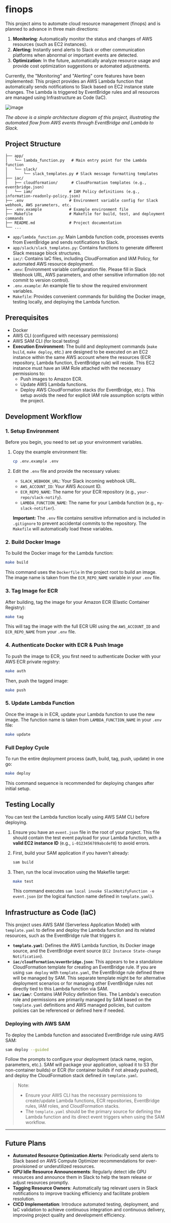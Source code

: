# finops



This project aims to automate cloud resource management (finops) and is planned to advance in three main directions:

1. **Monitoring**: Automatically monitor the status and changes of AWS resources (such as EC2 instances).
2. **Alerting**: Instantly send alerts to Slack or other communication platforms when abnormal or important events are detected.
3. **Optimization**: In the future, automatically analyze resource usage and provide cost optimization suggestions or automated adjustments.

Currently, the "Monitoring" and "Alerting" core features have been implemented: This project provides an AWS Lambda function that automatically sends notifications to Slack based on EC2 instance state changes. The Lambda is triggered by EventBridge rules and all resources are managed using Infrastructure as Code (IaC).

![image](img/image.png)

*The above is a simple architecture diagram of this project, illustrating the automated flow from AWS events through EventBridge and Lambda to Slack.*

## Project Structure

```
├── app/
│   └── lambda_function.py   # Main entry point for the Lambda function
│   └── slack/
│       └── slack_templates.py # Slack message formatting templates
├── iac/
│   ├── cloudformation/      # CloudFormation templates (e.g., eventbridge.json)
│   └── iam/                # IAM Policy definitions (e.g., information-readonly-policy.json)
├── .env                    # Environment variable config for Slack webhook, AWS parameters, etc.
├── .env.example            # Example environment file
├── Makefile                # Makefile for build, test, and deployment commands
├── README.md               # Project documentation
└── ...
```

- `app/lambda_function.py`: Main Lambda function code, processes events from EventBridge and sends notifications to Slack.
- `app/slack/slack_templates.py`: Contains functions to generate different Slack message block structures.
- `iac/`: Contains IaC files, including CloudFormation and IAM Policy, for automated AWS resource deployment.
- `.env`: Environment variable configuration file. Please fill in Slack Webhook URL, AWS parameters, and other sensitive information (do not commit to version control).
- `.env.example`: An example file to show the required environment variables.
- `Makefile`: Provides convenient commands for building the Docker image, testing locally, and deploying the Lambda function.

## Prerequisites

*   Docker
*   AWS CLI (configured with necessary permissions)
*   AWS SAM CLI (for local testing)
*   **Execution Environment:** The build and deployment commands (`make build`, `make deploy`, etc.) are designed to be executed on an EC2 instance within the same AWS account where the resources (ECR repository, Lambda function, EventBridge rule) will reside. This EC2 instance must have an IAM Role attached with the necessary permissions to:
    *   Push images to Amazon ECR.
    *   Update AWS Lambda functions.
    *   Deploy AWS CloudFormation stacks (for EventBridge, etc.).
    This setup avoids the need for explicit IAM role assumption scripts within the project.

## Development Workflow

### 1. Setup Environment

Before you begin, you need to set up your environment variables.

1.  Copy the example environment file:
    ```bash
    cp .env.example .env
    ```
2.  Edit the `.env` file and provide the necessary values:
    *   `SLACK_WEBHOOK_URL`: Your Slack incoming webhook URL.
    *   `AWS_ACCOUNT_ID`: Your AWS Account ID.
    *   `ECR_REPO_NAME`: The name for your ECR repository (e.g., `your-repo/slack-notify`).
    *   `LAMBDA_FUNCTION_NAME`: The name for your Lambda function (e.g., `my-slack-notifier`).

    **Important:** The `.env` file contains sensitive information and is included in `.gitignore` to prevent accidental commits to the repository. The `Makefile` will automatically load these variables.

### 2. Build Docker Image

To build the Docker image for the Lambda function:

```bash
make build
```

This command uses the `Dockerfile` in the project root to build an image. The image name is taken from the `ECR_REPO_NAME` variable in your `.env` file.

### 3. Tag Image for ECR

After building, tag the image for your Amazon ECR (Elastic Container Registry):

```bash
make tag
```

This will tag the image with the full ECR URI using the `AWS_ACCOUNT_ID` and `ECR_REPO_NAME` from your `.env` file.

### 4. Authenticate Docker with ECR & Push Image

To push the image to ECR, you first need to authenticate Docker with your AWS ECR private registry:

```bash
make auth
```

Then, push the tagged image:

```bash
make push
```

### 5. Update Lambda Function

Once the image is in ECR, update your Lambda function to use the new image. The function name is taken from `LAMBDA_FUNCTION_NAME` in your `.env` file:

```bash
make update
```

### Full Deploy Cycle

To run the entire deployment process (auth, build, tag, push, update) in one go:

```bash
make deploy
```

This command sequence is recommended for deploying changes after initial setup.

## Testing Locally

You can test the Lambda function locally using AWS SAM CLI before deploying.

1.  Ensure you have an `event.json` file in the root of your project. This file should contain the test event payload for your Lambda function, with a **valid EC2 instance ID** (e.g., `i-0123456789abcdef0`) to avoid errors.
2.  First, build your SAM application if you haven't already:
    ```bash
    sam build
    ```
3.  Then, run the local invocation using the Makefile target:

    ```bash
    make test
    ```
    This command executes `sam local invoke SlackNotifyFunction -e event.json` (or the logical function name defined in `template.yaml`).

## Infrastructure as Code (IaC)

This project uses AWS SAM (Serverless Application Model) with `template.yaml` to define and deploy the Lambda function and its related resources, such as the EventBridge rule that triggers it.

- **`template.yaml`**: Defines the AWS Lambda function, its Docker image source, and the EventBridge event source (`EC2 Instance State-change Notification`).
- **`iac/cloudformation/eventbridge.json`**: This appears to be a standalone CloudFormation template for creating an EventBridge rule. If you are using `sam deploy` with `template.yaml`, the EventBridge rule defined there will be managed by SAM. This separate template might be for alternative deployment scenarios or for managing other EventBridge rules not directly tied to this Lambda function via SAM.
- **`iac/iam/`**: Contains IAM Policy definition files. The Lambda's execution role and permissions are primarily managed by SAM based on the `template.yaml` definitions and AWS managed policies, but custom policies can be referenced or defined here if needed.

### Deploying with AWS SAM

To deploy the Lambda function and associated EventBridge rule using AWS SAM:

```bash
sam deploy --guided
```

Follow the prompts to configure your deployment (stack name, region, parameters, etc.). SAM will package your application, upload it to S3 (for non-container builds) or ECR (for container builds if not already pushed), and deploy the CloudFormation stack defined in `template.yaml`.

> Note:
> - Ensure your AWS CLI has the necessary permissions to create/update Lambda functions, ECR repositories, EventBridge rules, IAM roles, and CloudFormation stacks.
> - The `template.yaml` should be the primary source for defining the Lambda function and its direct event triggers when using the SAM workflow.

---

## Future Plans

- **Automated Resource Optimization Alerts**: Periodically send alerts to Slack based on AWS Compute Optimizer recommendations for over-provisioned or underutilized resources.
- **GPU Idle Resource Announcements**: Regularly detect idle GPU resources and announce them in Slack to help the team release or adjust resources promptly.
- **Tagging Resource Owners**: Automatically tag relevant users in Slack notifications to improve tracking efficiency and facilitate problem resolution.
- **CICD Implementation**: Introduce automated testing, deployment, and IaC validation to achieve continuous integration and continuous delivery, improving project quality and development efficiency.